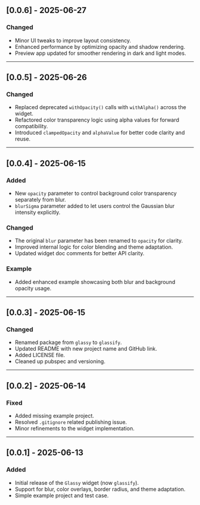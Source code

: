 ## [0.0.6] - 2025-06-27
### Changed
- Minor UI tweaks to improve layout consistency.
- Enhanced performance by optimizing opacity and shadow rendering.
- Preview app updated for smoother rendering in dark and light modes.

---

## [0.0.5] - 2025-06-26
### Changed
- Replaced deprecated `withOpacity()` calls with `withAlpha()` across the widget.
- Refactored color transparency logic using alpha values for forward compatibility.
- Introduced `clampedOpacity` and `alphaValue` for better code clarity and reuse.

---

## [0.0.4] - 2025-06-15
### Added
- New `opacity` parameter to control background color transparency separately from blur.
- `blurSigma` parameter added to let users control the Gaussian blur intensity explicitly.

### Changed
- The original `blur` parameter has been renamed to `opacity` for clarity.
- Improved internal logic for color blending and theme adaptation.
- Updated widget doc comments for better API clarity.

### Example
- Added enhanced example showcasing both blur and background opacity usage.

---

## [0.0.3] - 2025-06-15
### Changed
- Renamed package from `glassy` to `glassify`.
- Updated README with new project name and GitHub link.
- Added LICENSE file.
- Cleaned up pubspec and versioning.

---

## [0.0.2] - 2025-06-14
### Fixed
- Added missing example project.
- Resolved `.gitignore` related publishing issue.
- Minor refinements to the widget implementation.

---

## [0.0.1] - 2025-06-13
### Added
- Initial release of the `Glassy` widget (now `glassify`).
- Support for blur, color overlays, border radius, and theme adaptation.
- Simple example project and test case.
